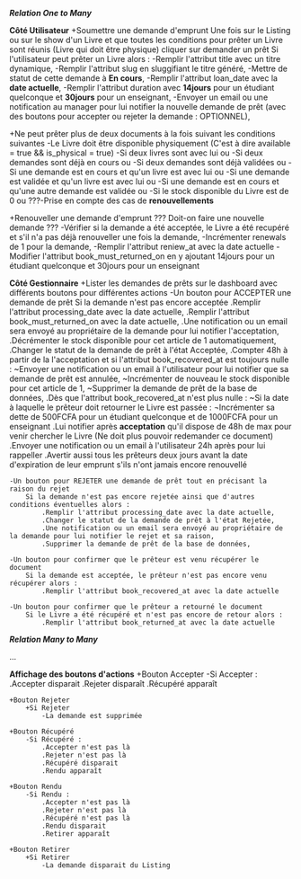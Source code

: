 ***Relation One to Many***

**Côté Utilisateur**
+Soumettre une demande d'emprunt
    Une fois sur le Listing ou sur le show d'un Livre et que toutes les conditions pour prêter un Livre sont réunis (Livre qui doit être physique) cliquer sur demander un prêt
    Si l'utilisateur peut prêter un Livre alors :
        -Remplir l'attribut title avec un titre dynamique,
        -Remplir l'attribut slug en sluggifiant le titre généré,
        -Mettre de statut de cette demande à **En cours**,
        -Remplir l'attribut loan_date avec la **date actuelle**,
        -Remplir l'attribut duration avec **14jours** pour un étudiant quelconque et **30jours** pour un enseignant,
        -Envoyer un email ou une notification au manager pour lui notifier la nouvelle demande de prêt (avec des boutons pour accepter ou rejeter la demande : OPTIONNEL),


+Ne peut prêter plus de deux documents à la fois suivant les conditions suivantes
    -Le Livre doit être disponible physiquement (C'est à dire available = true && is_physical = true)
    -Si deux livres sont avec lui ou
    -Si deux demandes sont déjà en cours ou
    -Si deux demandes sont déjà validées ou
    -Si une demande est en cours et qu'un livre est avec lui ou
    -Si une demande est validée et qu'un livre est avec lui ou
    -Si une demande est en cours et qu'une autre demande est validée ou
    -Si le stock disponible du Livre est de 0 ou
    ???-Prise en compte des cas de **renouvellements**

+Renouveller une demande d'emprunt
    ??? Doit-on faire une nouvelle demande ???
    -Vérifier si la demande a été acceptée, le Livre a été recupéré et s'il n'a pas déjà renouveller une fois la demande,
    -Incrémenter renewals de 1 pour la demande,
    -Remplir l'attribut reniew_at avec la date actuelle
    -Modifier l'attribut book_must_returned_on en y ajoutant 14jours pour un étudiant quelconque et 30jours pour un enseignant



**Côté Gestionnaire**
+Lister les demandes de prêts sur le dashboard avec différents boutons pour différentes actions
    -Un bouton pour ACCEPTER une demande de prêt
        Si la demande n'est pas encore acceptée
            .Remplir l'attribut processing_date avec la date actuelle,
            .Remplir l'attribut book_must_returned_on avec la date actuelle,
            .Une notification ou un email sera envoyé au propriétaire de la demande pour lui notifier l'acceptation,
            .Décrémenter le stock disponible pour cet article de 1 automatiquement,
            .Changer le statut de la demande de prêt à l'état Acceptée,
            .Compter 48h à partir de la l'acceptation et si l'attribut book_recovered_at est toujours nulle :
                ~Envoyer une notification ou un email à l'utilisateur pour lui notifier que sa demande de prêt est annulée,
                ~Incrémenter de nouveau le stock disponible pour cet article de 1,
                ~Supprimer la demande de prêt de la base de données,
            .Dès que l'attribut book_recovered_at n'est plus nulle :
                ~Si la date à laquelle le prêteur doit retourner le Livre est passée :
                    ¬Incrémenter sa dette de 500FCFA pour un étudiant quelconque et de 1000FCFA pour un enseignant
            .Lui notifier après **acceptation** qu'il dispose de 48h de max pour venir chercher le Livre (Ne doit plus pouvoir redemander ce document)
            .Envoyer une notification ou un email à l'utilisateur 24h après pour lui rappeller
            .Avertir aussi tous les prêteurs deux jours avant la date d'expiration de leur emprunt s'ils n'ont jamais encore renouvellé


    -Un bouton pour REJETER une demande de prêt tout en précisant la raison du rejet
        Si la demande n'est pas encore rejetée ainsi que d'autres conditions éventuelles alors :
            .Remplir l'attribut processing_date avec la date actuelle,
            .Changer le statut de la demande de prêt à l'état Rejetée,
            .Une notification ou un email sera envoyé au propriétaire de la demande pour lui notifier le rejet et sa raison,
            .Supprimer la demande de prêt de la base de données,

    -Un bouton pour confirmer que le prêteur est venu récupérer le document
        Si la demande est acceptée, le prêteur n'est pas encore venu récupérer alors :
            .Remplir l'attribut book_recovered_at avec la date actuelle

    -Un bouton pour confirmer que le prêteur a retourné le document
        Si le Livre a été récupéré et n'est pas encore de retour alors :
            .Remplir l'attribut book_returned_at avec la date actuelle



***Relation Many to Many***

...


**Affichage des boutons d'actions**
    +Bouton Accepter
        -Si Accepter :
            .Accepter disparait
            .Rejeter disparaît
            .Récupéré apparaît

    +Bouton Rejeter
        +Si Rejeter
            -La demande est supprimée

    +Bouton Récupéré
        -Si Récupéré :
            .Accepter n'est pas là
            .Rejeter n'est pas là
            .Récupéré disparait
            .Rendu apparaît

    +Bouton Rendu
        -Si Rendu :
            .Accepter n'est pas là
            .Rejeter n'est pas là
            .Récupéré n'est pas là
            .Rendu disparait
            .Retirer apparaît

    +Bouton Retirer
        +Si Retirer
            -La demande disparait du Listing
